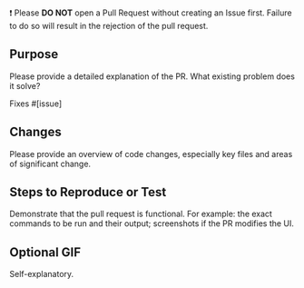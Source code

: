 ❗ Please **DO NOT** open a Pull Request without creating an Issue first. Failure to do so will result in the rejection of the pull request.

## Purpose

Please provide a detailed explanation of the PR. What existing problem does it solve?

Fixes #[issue]

## Changes

Please provide an overview of code changes, especially key files and areas of significant change.

## Steps to Reproduce or Test

Demonstrate that the pull request is functional. For example: the exact commands to be run and their output; screenshots if the PR modifies the UI.

## Optional GIF

Self-explanatory.
